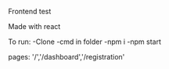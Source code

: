 Frontend test

Made with react

To run:
-Clone
-cmd in folder
-npm i
-npm start

pages: '/','/dashboard','/registration'
